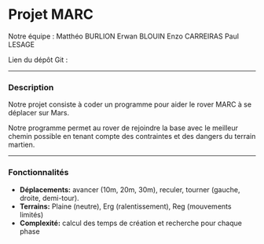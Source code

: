 # Projet MARC

Notre équipe : Matthéo BURLION Erwan BLOUIN Enzo CARREIRAS Paul LESAGE

Lien du dépôt Git :
****
### Description

Notre projet consiste à coder un programme pour aider le rover MARC à se déplacer sur Mars.

Notre programme permet au rover de rejoindre la base avec le meilleur chemin 
possible en tenant compte des contraintes et des dangers du terrain martien.
****
### Fonctionnalités
* **Déplacements:** avancer (10m, 20m, 30m), reculer, tourner (gauche, droite, demi-tour).
* **Terrains:** Plaine (neutre), Erg (ralentissement), Reg (mouvements limités)
* **Complexité:** calcul des temps de création et recherche pour chaque phase 
